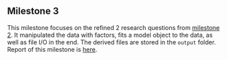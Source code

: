 ## Milestone 3
This milestone focuses on the refined 2 research questions from [milestone 2](m2/m2.md). It manipulated the data with factors, fits a model object to the data, as well as file I/O in the end. The derived files are stored in the `output` folder. Report of this milestone is [here](m3/mini-project-3.md).
